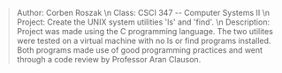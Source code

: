 >Author: Corben Roszak \n
>Class: CSCI 347 -- Computer Systems II \n
>Project: Create the UNIX system utilities 'ls' and 'find'. \n
>Description: Project was made using the C programming language. The two utilites were tested on a virtual machine with no ls or find programs installed. Both programs made use of good programming practices and went through a code review by Professor Aran Clauson. 
